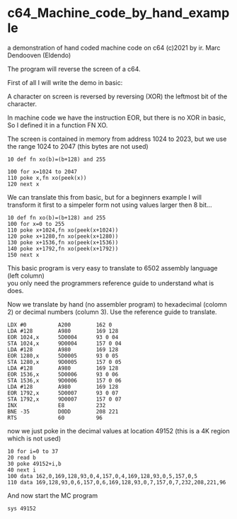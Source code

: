 # c64_Machine_code_by_hand_example

a demonstration of hand coded machine code on c64
(c)2021 by ir. Marc Dendooven (Eldendo)  

The program will reverse the screen of a c64.  

First of all I will write the demo in basic:  

A character on screen is reversed by reversing (XOR) the leftmost bit of the character.  

In machine code we have the instruction EOR, but there is no XOR in basic,  
So I defined it in a function FN XO.  

The screen is contained in memory from address 1024 to 2023, but we use the range 1024 to 2047 (this bytes are not used)  

```
10 def fn xo(b)=(b+128) and 255

100 for x=1024 to 2047
110 poke x,fn xo(peek(x))
120 next x
```

We can translate this from basic, but for a beginners example I will transform it first to a simpeler form not using values larger then 8 bit...  

```
10 def fn xo(b)=(b+128) and 255
100 for x=0 to 255
110 poke x+1024,fn xo(peek(x+1024))
120 poke x+1280,fn xo(peek(x+1280))
130 poke x+1536,fn xo(peek(x+1536))
140 poke x+1792,fn xo(peek(x+1792))
150 next x
```

This basic program is very easy to translate to 6502 assembly language (left column)  
you only need the programmers reference guide to understand what is does.  

Now we translate by hand (no assembler program) to hexadecimal (colomn 2) or decimal numbers (column 3). Use the reference guide to translate.  

```
LDX #0          A200        162 0
LDA #128        A980        169 128
EOR 1024,x      5D0004      93 0 04
STA 1024,x      9D0004      157 0 04
LDA #128        A980        169 128
EOR 1280,x      5D0005      93 0 05
STA 1280,x      9D0005      157 0 05
LDA #128        A980        169 128
EOR 1536,x      5D0006      93 0 06
STA 1536,x      9D0006      157 0 06
LDA #128        A980        169 128
EOR 1792,x      5D0007      93 0 07
STA 1792,x      9D0007      157 0 07
INX             E8          232
BNE -35         D0DD        208 221
RTS             60          96
```

now we just poke in the decimal values at location 49152 (this is a 4K region which is not used)  

```
10 for i=0 to 37
20 read b
30 poke 49152+i,b
40 next i
100 data 162,0,169,128,93,0,4,157,0,4,169,128,93,0,5,157,0,5
110 data 169,128,93,0,6,157,0,6,169,128,93,0,7,157,0,7,232,208,221,96
```

And now start the MC program  

```
sys 49152
```
